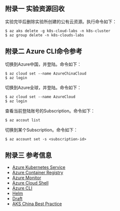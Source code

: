 ## 附录一 实验资源回收

实验完毕后删除实验所创建的公有云资源。执行命令如下：

    $ az aks delete -g k8s-cloud-labs -n k8s-cluster
    $ az group delete -n k8s-clouds-labs

## 附录二 Azure CLI命令参考

切换到Azure中国，并登陆。命令如下：

    $ az cloud set --name AzureChinaCloud
    $ az login

切换到Azure全球，并登陆。命令如下：

    $ az cloud set --name AzureCloud
    $ az login

查看当前登陆账号的Subscription。命令如下：

    $ az accout list

切换到某个Subscription。命令如下：

    $ az account set -s <subscription-id>

## 附录三 参考信息
- [Azure Kubernetes Service](https://azure.microsoft.com/en-us/services/kubernetes-service/)
- [Azure Container Registry](https://azure.microsoft.com/en-us/services/container-registry/)
- [Azure Monitor](https://docs.microsoft.com/en-us/azure/azure-monitor/overview)
- [Azure Cloud Shell](https://azure.microsoft.com/en-us/features/cloud-shell/)
- [Azure CLI](https://docs.microsoft.com/en-us/cli/azure/)
- [Helm](https://helm.sh/)
- [Draft](https://github.com/Azure/draft)
- [AKS China Best Practice](https://github.com/Azure/container-service-for-azure-china/tree/master/aks)

